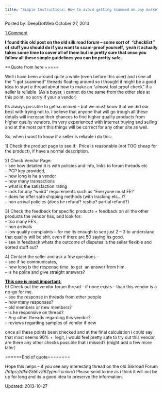 ```yaml
---
title: "Simple Instructions: How to avoid getting scammed on any marketplace?"
---
```

<span>Posted by: DeepDotWeb </span>
<span>October 27, 2013</span>

<span><a href="https://gir.pub/deepdotweb/2013/10/27/simple-instructions-how-to-avoid-getting-scammed-on-any-marketplace/#comments">1 Comment</a></span>


<p><strong>I found this old post on the old silk road forum &#8211; some sort of  &#8220;checklist&#8221; of stuff you should do if you want to scam-proof yourself,  yeah it actually takes some time to cover all of them but im pretty sure that once you follow all these simple guidelines you can be pretty safe.</strong></p>
<p>==Quote from here =====</p>
<p>Well i have been around quite a while (even before this user) and i see all the &#8220;i got scammed&#8221; threads floating around so i thought it might be a good idea to start a thread about how to make an &#8220;almost fool proof check&#8221; if a seller is reliable  (As a buyer, i cannot do the same from the other side at this point, so sorry if your a vendor)</p>
<p>Its always possible to get scammed &#8211; but we must know that we did our best with trying not to. i believe that anyone that will go trough all these details will increase their chances to find higher quality products from higher quality vendors. im very experienced with internet buying and selling and at the most part this things will be correct for any other site as well.</p>
<p>So, when i want to know if a seller is reliable i do this:</p>
<p>1) Check the product page to see if:  Price is reasonable (not TOO cheap for the product), if have a normal description.</p>
<p>2) Check Vendor Page:<br />
    &#8211; see how detailed it is with policies and info, links to forum threads etc<br />
    &#8211; PGP key provided,<br />
    &#8211; how long is he a vendor<br />
    &#8211; how many transactions<br />
    &#8211; what is the satisfaction rating<br />
    &#8211; look for any &#8220;weird&#8221; requirements such as &#8220;Everyone must FE!&#8221;<br />
    &#8211; does he offer safe shipping methods (with tracking etc&#8230;)?<br />
    &#8211; non arrival policies (does he refund? reship? partial refund?)</p>
<p>3) Check the feedback for specific products + feedback on all the other products the vendor has, and look for:<br />
    &#8211; too many FE&#8217;s<br />
    &#8211; non arrivals<br />
    &#8211; low quality complaints &#8211; for me its enough to see just 2 &#8211; 3 to understand that quality will be shit, even if there are 50 saying its good.<br />
    &#8211; see in feedback whats the outcome of disputes is the seller flexible and sorted stuff out?</p>
<p>4) Contact the seller and ask a few questions &#8211;<br />
    &#8211; see if he communicates,<br />
    &#8211; how long is the response time  to get  an answer from him.<br />
    &#8211; is he polite and give straight answers?</p>
<p><span style="text-decoration: underline;"><strong>This one is most important:</strong></span><br />
    5) Check out the vendor forum thread &#8211; if none exists &#8211; than this vendor is a no-go for me.<br />
    &#8211; see the response in threads from other people<br />
    &#8211; how many responses?<br />
    &#8211; old members or new members?<br />
    &#8211; is he responsive on thread?<br />
    &#8211; Any other threads regarding this vendor?<br />
    &#8211; reviews regarding samples of vendor if new</p>
<p>once all these points been checked and at the final calculation i could say that most seems 90% +  legit, i would feel pretty safe to try out this vendor.<br />
    are there any other checks possible that i missed? (might add a few more later)</p>
<p>======End of quote========</p>
<p>Hope this helps &#8211; if you see any interesting thread on the old Silkroad Forum <em>(</em><cite>https://dkn255hz262ypmii.onion/</cite>) Please send to me as i think it will not be up for long and its a good idea to preserve the information.</p>
</div>


Updated: 2013-10-27